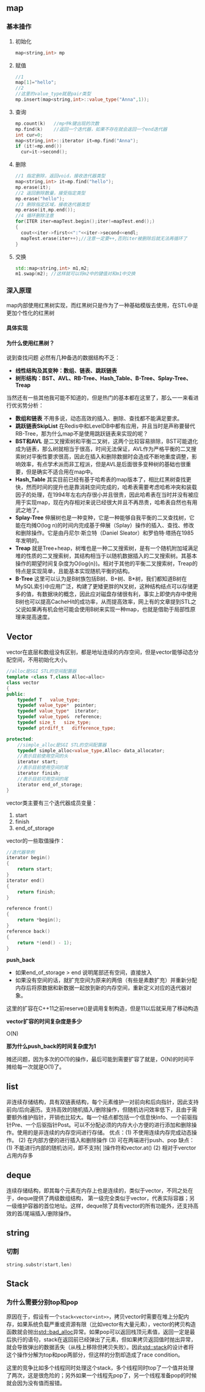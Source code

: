 ## map

### 基本操作

1. 初始化

   ```cpp
   map<string,int> mp
   ```

2. 赋值

   ```cpp
   //1
   map[1]="hello";
   //2
   //这里的value_type就是pair类型
   mp.insert(map<string,int>::value_type("Anna",1));
   
   ```

3. 查询

   ```cpp
   mp.count(k)   //mp中k键出现的次数
   mp.find(k)    //返回一个迭代器，如果不存在就会返回一个end迭代器
   int cur=0;
   map<string,int>::iterator it=mp.find("Anna");
   if (it!=mp.end())
     cur=it->second();
   ```

4. 删除

   ```cPP
   //1 指定删除，返回void，接收迭代器类型
   map<string,int> it=mp.find("hello");
   mp.erase(it);
   //2 返回删除数量，接受指定类型
   mp.erase("hello");
   //3 删除指定区域，接收迭代器类型
   mp.erase(it,mp.end());
   //4 循环删除注意
   for(ITER iter=mapTest.begin();iter!=mapTest.end();)
   {
     cout<<iter->first<<":"<<iter->second<<endl;
     mapTest.erase(iter++);//注意一定要++,否则iter被删除后就无法再循环了
   }
   ```
   
5. 交换

   ```cpp
   std::map<string,int> m1,m2;
   m1.swap(m2); //这样就可以将m2中的键值对和m1中交换
   ```

### 深入原理

map内部使用红黑树实现，而红黑树只是作为了一种基础模版去使用，在STL中是更加个性化的红黑树

#### 具体实现

#### 为什么使用红黑树？

说到查找问题 必然有几种备选的数据结构不乏：

- **线性结构及其变种：数组、链表、跳跃链表**
- **树形结构：BST、AVL、RB-Tree、Hash_Table、B-Tree、Splay-Tree、Treap**

当然还有一些其他我可能不知道的，但是热门的基本都在这里了，那么一一来看进行优劣势分析：

- **数组和链表** 不用多说，动态高效的插入、删除、查找都不能满足要求。
- **跳跃链表SkipList** 在Redis中和LevelDB中都有应用，并且当时是声称要替代RB-Tree，那为什么map不是使用跳跃链表来实现的呢？
- **BST和AVL** 是二叉搜索树和平衡二叉树，这两个比较容易排除，BST可能退化成为链表，那么树就相当于很高，时间无法保证，AVL作为严格平衡的二叉搜索树对平衡性要求很高，因此在插入和删除数据时会造成不断地重度调整，影响效率，有点学术派而非工程派，但是AVL是后面很多变种树的基础也很重要，但是确实不适合用在map中。
- **Hash_Table** 其实目前已经有基于哈希表的map版本了，相比红黑树查找更快，然而时间的提升也是靠消耗空间完成的，哈希表需要考虑哈希冲突和装载因子的处理，在1994年左右内存很小并且很贵，因此哈希表在当时并没有被应用于实现map，现在内存相对来说已经很大并且不再昂贵，哈希表自然也有用武之地了。
- **Splay-Tree** 伸展树也是一种变种，它是一种能够自我平衡的二叉查找树，它能在均摊O(log n)的时间内完成基于伸展（Splay）操作的插入、查找、修改和删除操作。它是由丹尼尔·斯立特（Daniel Sleator）和罗伯特·塔扬在1985年发明的。
- **Treap** 就是Tree+heap，树堆也是一种二叉搜索树，是有一个随机附加域满足堆的性质的二叉搜索树，其结构相当于以随机数据插入的二叉搜索树。其基本操作的期望时间复杂度为O(log{n})。相对于其他的平衡二叉搜索树，Treap的特点是实现简单，且能基本实现随机平衡的结构。
- **B-Tree** 这里可以认为是B树族包括B树、B+树、B*树，我们都知道B树在MySQL索引中应用广泛，构建了更矮更胖的N叉树，这种结构结点可以存储更多的值，有数据块的概念，因此应对磁盘存储很有利，事实上即使内存中使用B树也可以提高CacheHit的成功率，从而提高效率，网上有的文章提到STL之父说如果再有机会他可能会使用B树来实现一种map，也就是借助于局部性原理来提高速度。



## Vector

vector在底层和数组没有区别，都是地址连续的内存空间，但是vector能够动态分配空间，不用初始化大小。

```cpp
//alloc是SGI STL的空间配置器
template <class T,class Alloc=alloc>
class vector
{
public:
    typedef T   value_type;
    typedef value_type*  pointer;
    typedef value_type*  iterator;
    typedef value_type&  reference;
    typedef size_t   size_type;
    typedef ptrdiff_t   difference_type;

protected:
    //simple_alloc是SGI STL的空间配置器
    typedef simple_alloc<value_type,Alloc> data_allocator;
    //表示目前使用空间的头
    iterator start; 
    //表示目前使用空间的尾
    iterator finish; 
    //表示目前可用空间的尾
    iterator end_of_storage;
}
```

vector类主要有三个迭代器成员变量：

1. start
2. finish
3. end_of_storage 

vector的一些取值操作：

```cpp
//迭代器举例
iterator begin()
{
    return start;
}
iterator end()
{
    return finish;
}

reference front()
{
    return *begin();
}
reference back()
{
    return *(end() - 1);
}
```

**push_back**

- 如果end_of_storage > end 说明尾部还有空间，直接放入
- 如果没有空间的话，就扩充空间为原来的两倍（有些是素数扩充）并重新分配内存后将原数据和新数据一起放到新的内存空间，重新定义对应的迭代器对象。

这里的扩容在C++11之前reserve()是调用复制构造，但是11以后就采用了移动构造

**vector扩容的时间复杂度是多少**

O(N)

**那为什么push_back的时间复杂度为1**

摊还问题，因为多次的O(1)的操作，最后可能到需要扩容了就是，O(N)的时间平摊给每一次就是O(1)了。

## list

 非连续存储结构，具有双链表结构，每个元素维护一对前向和后向指针，因此支持前向/后向遍历。支持高效的随机插入/删除操作，但随机访问效率低下，且由于需要额外维护指针，开销也比较大。每一个结点都包括一个信息快Info、一个前驱指针Pre、一个后驱指针Post。可以不分配必须的内存大小方便的进行添加和删除操作。使用的是非连续的内存空间进行存储。
  优点：(1) 不使用连续内存完成动态操作。
        (2) 在内部方便的进行插入和删除操作
        (3) 可在两端进行push、pop
  缺点：(1) 不能进行内部的随机访问，即不支持[ ]操作符和vector.at()
        (2) 相对于verctor占用内存多

## deque

连续存储结构，即其每个元素在内存上也是连续的，类似于vector，不同之处在于，deque提供了两级数组结构， 第一级完全类似于vector，代表实际容器；另一级维护容器的首位地址。这样，deque除了具有vector的所有功能外，还支持高效的首/尾端插入/删除操作。

## string

### 切割

```cpp
string.substr(start,len)
```

## Stack

### 为什么需要分别top和pop

原因在于，假设有一个`stack<vector<int>>`，拷贝vector时需要在堆上分配内存，如果系统负载严重或资源有限（比如vector有大量元素），vector的拷贝构造函数就会抛出[std::bad_alloc](https://en.cppreference.com/w/cpp/memory/new/bad_alloc)异常。如果pop可以返回栈顶元素值，返回一定是最后执行的语句，stack在返回前已经弹出了元素，但如果拷贝返回值时抛出异常，就会导致弹出的数据丢失（从栈上移除但拷贝失败）。因此[std::stack](https://en.cppreference.com/w/cpp/container/stack)的设计者将这个操作分解为top和pop两部分，但这样的分割却造成了race condition。

这里的竞争比如多个线程同时处理这个stack，多个线程同时top了一个值并处理了两次，这是很危险的；另外如果一个线程先pop了，另一个线程准备pop的时候就会因为没有值而报错。
















